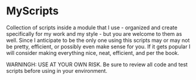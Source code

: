 # MyScripts
Collection of scripts inside a module that I use - organized and create specifically for my work and my style - but you are welcome to them as well.  Since I anticipate to be the only one using this scripts may or may not be pretty, efficient, or possibly even make sense for you.  If it gets popular I will consider making everything nice, neat, efficient, and per the book.

WARNINGH: USE AT YOUR OWN RISK.  Be sure to review all code and test scripts before using in your environment.
